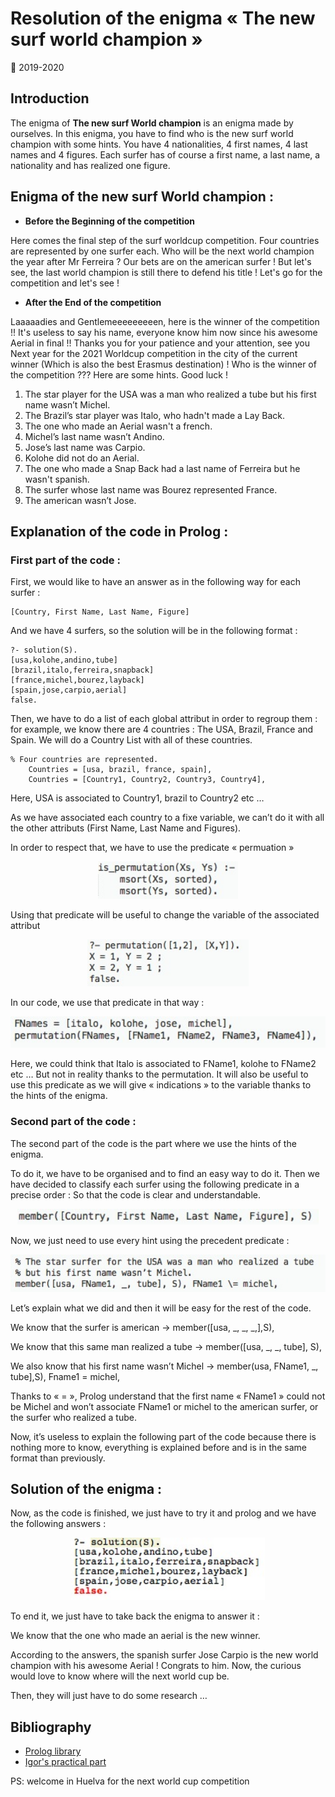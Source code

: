 # Resolution of the enigma « The new surf world champion »
:calendar: 2019-2020  

## Introduction
The enigma of __The new surf World champion__ is an enigma made by ourselves. In this enigma, you have to find who is the new surf world champion with some hints. You have 4 nationalities, 4 first names, 4 last names and 4 figures. Each surfer has of course a first name, a last name, a nationality and has realized one figure. 

## Enigma of the new surf World champion :
* __Before the Beginning of the competition__

Here comes the final step of the surf worldcup competition. Four countries are represented by one surfer each.
Who will be the next world champion the year after Mr Ferreira ?
Our bets are on the american surfer ! But let's see, the last world champion is still there to defend his title !
Let's go for the competition and let's see ! 

* __After the End of the competition__

Laaaaadies and Gentlemeeeeeeeeen, here is the winner of the competition !! It's useless to say his name, everyone know him now since his awesome Aerial in final !!
Thanks you for your patience and your attention, see you Next year for the 2021 Worldcup competition in the city of the current winner (Which is also the best Erasmus destination) !
Who is the winner of the competition ???
Here are some hints. Good luck !

1. The star player for the USA was a man who realized a tube but his first name wasn’t Michel. 
2. The Brazil’s star player was Italo, who hadn't made a Lay Back.
3. The one who made an Aerial wasn't a french.
4. Michel’s last name wasn’t Andino. 
5. Jose’s last name was Carpio.
6. Kolohe did not do an Aerial.
7. The one who made a Snap Back had a last name of Ferreira but he wasn't spanish.
8. The surfer whose last name was Bourez represented France. 
9. The american wasn’t Jose. 


## Explanation of the code in Prolog :
### First part of the code :
First, we would like to have an answer as in the following way for each surfer : 
```
[Country, First Name, Last Name, Figure]
```

And we have 4 surfers, so the solution will be in the following format :

```
?- solution(S).
[usa,kolohe,andino,tube]
[brazil,italo,ferreira,snapback]
[france,michel,bourez,layback]
[spain,jose,carpio,aerial]
false.
```



Then, we have to do a list of each global attribut in order to regroup them : for example, we know there are 4 countries : The USA, Brazil, France and Spain. We will do a Country List with all of these countries.

```
% Four countries are represented. 
	Countries = [usa, brazil, france, spain],
	Countries = [Country1, Country2, Country3, Country4],
```


Here, USA is associated to Country1, brazil to Country2 etc …

As we have associated each country to a fixe variable, we can’t do it with all the other attributs (First Name, Last Name and Figures).

In order to respect that, we have to use the predicate « permuation »
<p align="center">
  <img height="60" src="Pictures/permutation.jpg">
</p>
Using that predicate will be useful to change the variable of the associated attribut
<p align="center">
  <img height="75" src="Pictures/permutation2.jpg">
</p>
In our code, we use that predicate in that way : 
<p align="center">
  <img height="50" src="Pictures/names.jpg">
</p>

Here, we could think that Italo is associated to FName1, kolohe to FName2 etc … But not in reality thanks to the permutation. It will also be useful to use this predicate as we will give « indications » to the variable thanks to the hints of the enigma. 

### Second part of the code :

The second part of the code is the part where we use the hints of the enigma.

To do it, we have to be organised and to find an easy way to do it. Then we have decided to classify each surfer using the following predicate in a precise order : So that the code is clear and understandable. 
<p align="center">
  <img height="25" src="Pictures/member.jpg">
</p>

Now, we just need to use every hint using the precedent predicate :  
<p align="center">
  <img height="60" src="Pictures/predicate.jpg">
</p>

Let’s explain what we did and then it will be easy for the rest of the code.

We know that the surfer is american -> member([usa, _, _, _,],S),

We know that this same man realized a tube -> member([usa, _, _, tube], S),

We also know that his first name wasn’t Michel -> member(usa, FName1, _, tube],S), Fname1 \= michel,

Thanks to « \= », Prolog understand that the first name « FName1 » could not be Michel and won’t associate FName1 or michel to the american surfer, or the surfer who realized a tube.

Now, it’s useless to explain the following part of the code because there is nothing more to know, everything is explained before and is in the same format than previously.


## Solution of the enigma :

Now, as the code is finished, we just have to try it and prolog and we have the following answers : 
<p align="center">
  <img height="100" src="Pictures/solutions.jpg">
</p>

To end it, we just have to take back the enigma to answer it :

We know that the one who made an aerial is the new winner.

According to the answers, the spanish surfer Jose Carpio is the new world champion with his awesome Aerial ! Congrats to him. Now, the curious would love to know where will the next world cup be.

Then, they will just have to do some research …


## Bibliography

* [ Prolog library ](https://www.swi-prolog.org/pldoc/man?section=libpl )
* [ Igor's practical part](https://github.com/IgorMy/RC19-20/blob/master/Evaluaci%C3%B3n/Parte%20Pr%C3%A1ctica/README.md)



PS: welcome in Huelva for the next world cup competition
